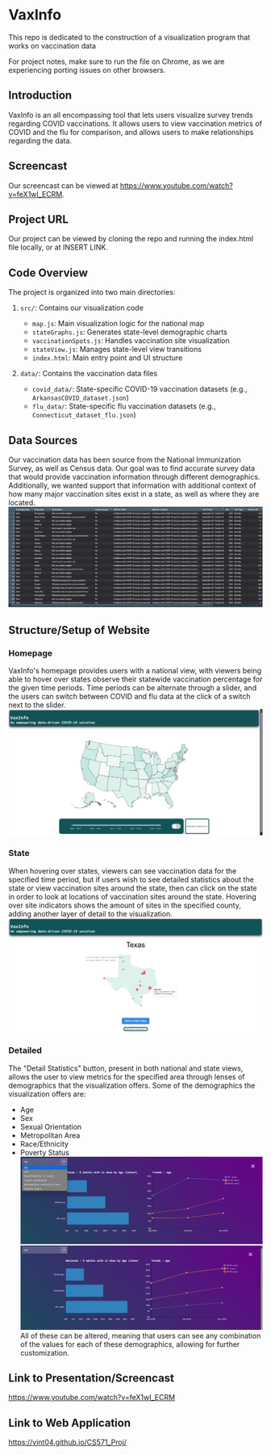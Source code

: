 # VaxInfo
This repo is dedicated to the construction of a visualization program that works on vaccination data

For project notes, make sure to run the file on Chrome, as we are experiencing porting issues on other browsers.

## Introduction
VaxInfo is an all encompassing tool that lets users visualize survey trends regarding COVID vaccinations.
It allows users to view vaccination metrics of COVID and the flu for comparison, and allows users to make relationships
regarding the data. 

## Screencast
Our screencast can be viewed at https://www.youtube.com/watch?v=feX1wI_ECRM. 

## Project URL
Our project can be viewed by cloning the repo and running the index.html file locally, or at INSERT LINK.

## Code Overview
The project is organized into two main directories:
1. `src/`: Contains our visualization code
   - `map.js`: Main visualization logic for the national map
   - `stateGraphs.js`: Generates state-level demographic charts
   - `vaccinationSpots.js`: Handles vaccination site visualization
   - `stateView.js`: Manages state-level view transitions
   - `index.html`: Main entry point and UI structure

2. `data/`: Contains the vaccination data files
   - `covid_data/`: State-specific COVID-19 vaccination datasets (e.g., `ArkansasCOVID_dataset.json`)
   - `flu_data/`: State-specific flu vaccination datasets (e.g., `Connecticut_dataset_flu.json`)


## Data Sources
Our vaccination data has been source from the National Immunization Survey, as well as Census data. Our goal was to find 
accurate survey data that would provide vaccination information through different demographics. Additionally, we wanted 
support that information with additional context of how many major vaccination sites exist in a state, as well as where 
they are located.
![img_4.png](img_4.png)
## Structure/Setup of Website
### Homepage
VaxInfo's homepage provides users with a national view, with viewers being able to hover over states observe their statewide
vaccination percentage for the given time periods. Time periods can be alternate through a slider, and the users can switch 
between COVID and flu data at the click of a switch next to the slider.
![img.png](img.png)
### State
When hovering over states, viewers can see vaccination data for the specified time period, but if users wish to see detailed
statistics about the state or view vaccination sites around the state, then can click on the state in order to look at locations 
of vaccination sites around the state. Hovering over site indicators shows the amount of sites in the specified county, adding 
another layer of detail to the visualization.
![img_1.png](img_1.png)
### Detailed
The "Detail Statistics" button, present in both national and state views, allows the user to view metrics for the specified
area through lenses of demographics that the visualization offers. Some of the demographics the visualization offers are:
* Age
* Sex
* Sexual Orientation
* Metropolitan Area
* Race/Ethnicity
* Poverty Status
![img_2.png](img_2.png)
![img_3.png](img_3.png)
All of these can be altered, meaning that users can see any combination of the values for each of these demographics, 
allowing for further customization.

## Link to Presentation/Screencast
https://www.youtube.com/watch?v=feX1wI_ECRM

## Link to Web Application
https://vint04.github.io/CS571_Proj/